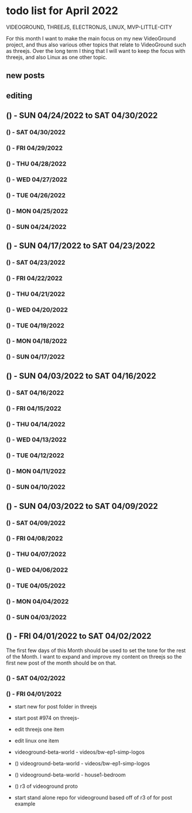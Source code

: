 # todo list for April 2022

VIDEOGROUND, THREEJS, ELECTRONJS, LINUX, MVP-LITTLE-CITY

For this month I want to make the main focus on my new VideoGround project, and thus also various other topics that relate to VideoGround such as threejs. Over the long term I thing that I will want to keep the focus with threejs, and also Linux as one other topic.

## new posts

## editing 

<!-- ////////// //////////
    WEEK 5
/////////////// ///////-->
## () - SUN 04/24/2022 to  SAT 04/30/2022

### () - SAT 04/30/2022

### () - FRI 04/29/2022

### () - THU 04/28/2022

### () - WED 04/27/2022

### () - TUE 04/26/2022

### () - MON 04/25/2022

### () - SUN 04/24/2022

<!-- ////////// //////////
    WEEK 4
/////////////// ///////-->
## () - SUN 04/17/2022 to  SAT 04/23/2022

### () - SAT 04/23/2022

### () - FRI 04/22/2022

### () - THU 04/21/2022

### () - WED 04/20/2022

### () - TUE 04/19/2022

### () - MON 04/18/2022

### () - SUN 04/17/2022

<!-- ////////// //////////
    WEEK 3
/////////////// ///////-->
## () - SUN 04/03/2022 to  SAT 04/16/2022

### () - SAT 04/16/2022

### () - FRI 04/15/2022

### () - THU 04/14/2022

### () - WED 04/13/2022

### () - TUE 04/12/2022

### () - MON 04/11/2022

### () - SUN 04/10/2022


<!-- ////////// //////////
    WEEK 2
/////////////// ///////-->
## () - SUN 04/03/2022 to  SAT 04/09/2022

### () - SAT 04/09/2022

### () - FRI 04/08/2022

### () - THU 04/07/2022

### () - WED 04/06/2022

### () - TUE 04/05/2022

### () - MON 04/04/2022

### () - SUN 04/03/2022

<!-- ////////// //////////
    WEEK 1
/////////////// ///////-->
## () - FRI 04/01/2022 to  SAT 04/02/2022

The first few days of this Month should be used to set the tone for the rest of the Month. I want to expand and improve my content on threejs so the first new post of the month should be on that.

### () - SAT 04/02/2022

### () - FRI 04/01/2022
* start new for post folder in threejs
* start post #974 on threejs-

* edit threejs one item
* edit linux one item

* videoground-beta-world - videos/bw-ep1-simp-logos
* () videoground-beta-world - videos/bw-ep1-simp-logos
* () videoground-beta-world - house1-bedroom
* () r3 of videoground proto
* start stand alone repo for videoground based off of r3 of for post example